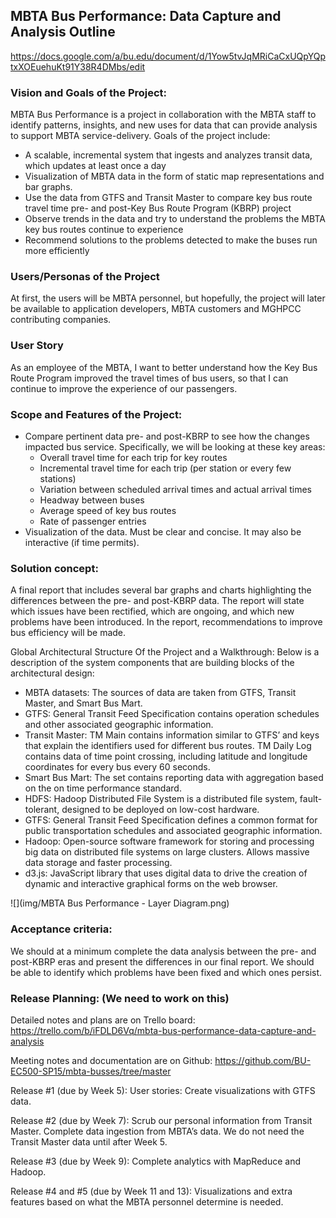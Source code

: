 ## MBTA Bus Performance: Data Capture and Analysis Outline

https://docs.google.com/a/bu.edu/document/d/1Yow5tvJqMRiCaCxUQpYQptxXOEuehuKt91Y38R4DMbs/edit
 
### Vision and Goals of the Project:
MBTA Bus Performance is a project in collaboration with the MBTA staff to identify patterns, insights, and new uses for data that can provide analysis to support MBTA service-delivery. Goals of the project include:
- A scalable, incremental system that ingests and analyzes transit data, which updates at least once a day
- Visualization of MBTA data in the form of static map representations and bar graphs.
- Use the data from GTFS and Transit Master to compare key bus route travel time pre- and post-Key Bus Route Program (KBRP) project
- Observe trends in the data and try to understand the problems the MBTA key bus routes continue to experience
- Recommend solutions to the problems detected to make the buses run more efficiently
 
### Users/Personas of the Project
At first, the users will be MBTA personnel, but hopefully, the project will later be available to application developers, MBTA customers and MGHPCC contributing companies.

### User Story
As an employee of the MBTA, I want to better understand how the Key Bus Route Program improved the travel times of bus users, so that I can continue to improve the experience of our passengers.
 
### Scope and Features of the Project:
- Compare pertinent data pre- and post-KBRP to see how the changes impacted bus service. Specifically, we will be looking at these key areas:
  - Overall travel time for each trip for key routes
  - Incremental travel time for each trip (per station or every few stations)
  - Variation between scheduled arrival times and actual arrival times
  - Headway between buses
  - Average speed of key bus routes
  - Rate of passenger entries
- Visualization of the data. Must be clear and concise. It may also be interactive (if time permits).
 
### Solution concept:

A final report that includes several bar graphs and charts highlighting the differences between the pre- and post-KBRP data. The report will state which issues have been rectified, which are ongoing, and which new problems have been introduced.
In the report, recommendations to improve bus efficiency will be made.

Global Architectural Structure Of the Project and a Walkthrough:
Below is a description of the system components that are building blocks of the architectural design:
- MBTA datasets: The sources of data are taken from GTFS, Transit Master, and Smart Bus Mart.
- GTFS: General Transit Feed Specification contains operation schedules and other associated geographic information.
- Transit Master: TM Main contains information similar to GTFS’ and keys that explain the identifiers used for different bus routes. TM Daily Log contains data of time point crossing, including latitude and longitude coordinates for every bus every 60 seconds.
- Smart Bus Mart: The set contains reporting data with aggregation based on the on time performance standard.
- HDFS: Hadoop Distributed File System is a distributed file system, fault-tolerant, designed to be deployed on low-cost hardware.
- GTFS: General Transit Feed Specification defines a common format for public transportation schedules and associated geographic information.
- Hadoop: Open-source software framework for storing and processing big data on distributed file systems on large clusters. Allows massive data storage and faster processing.
- d3.js: JavaScript library that uses digital data to drive the creation of dynamic and interactive graphical forms on the web browser.

![](img/MBTA Bus Performance - Layer Diagram.png)
 
### Acceptance criteria:

We should at a minimum complete the data analysis between the pre- and post-KBRP eras and present the differences in our final report. We should be able to identify which problems have been fixed and which ones persist.
 
### Release Planning: (We need to work on this)

Detailed notes and plans are on Trello board:
https://trello.com/b/iFDLD6Vq/mbta-bus-performance-data-capture-and-analysis

Meeting notes and documentation are on Github:
https://github.com/BU-EC500-SP15/mbta-busses/tree/master

Release #1 (due by Week 5):
User stories: Create visualizations with GTFS data.

Release #2 (due by Week 7): 
Scrub our personal information from Transit Master. Complete data ingestion from MBTA’s data. We do not need the Transit Master data until after Week 5.

Release #3 (due by Week 9):
Complete analytics with MapReduce and Hadoop.

Release #4 and #5 (due by Week 11 and 13):
Visualizations and extra features based on what the MBTA personnel determine is needed.


